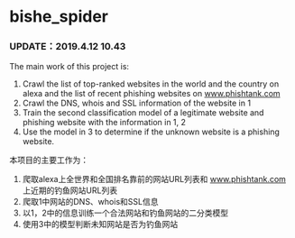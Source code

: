 # bishe_spider
### UPDATE：2019.4.12 10.43 

The main work of this project is: 
1. Crawl the list of top-ranked websites in the world and the country on alexa and the list of recent phishing websites on  [www.phishtank.com ](http://www.phishtank.com )
2. Crawl the DNS, whois and SSL information of the website in 1 
3. Train the second classification model of a legitimate website and phishing website with the information in 1, 2 
4. Use the model in 3 to determine if the unknown website is a phishing website.

本项目的主要工作为： 
1. 爬取alexa上全世界和全国排名靠前的网站URL列表和 [www.phishtank.com ](http://www.phishtank.com ) 上近期的钓鱼网站URL列表
2. 爬取1中网站的DNS、whois和SSL信息 
3. 以1，2中的信息训练一个合法网站和钓鱼网站的二分类模型 
4. 使用3中的模型判断未知网站是否为钓鱼网站

